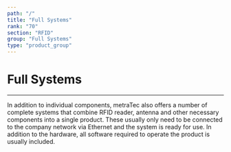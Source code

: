 ```yaml
---
path: "/"
title: "Full Systems"
rank: "70"
section: "RFID"
group: "Full Systems"
type: "product_group"
---
```

# Full Systems
***

In addition to individual components, metraTec also offers a number of complete systems that combine RFID reader, antenna and other necessary components into a single product. These usually only need to be connected to the company network via Ethernet and the system is ready for use. In addition to the hardware, all software required to operate the product is usually included.
